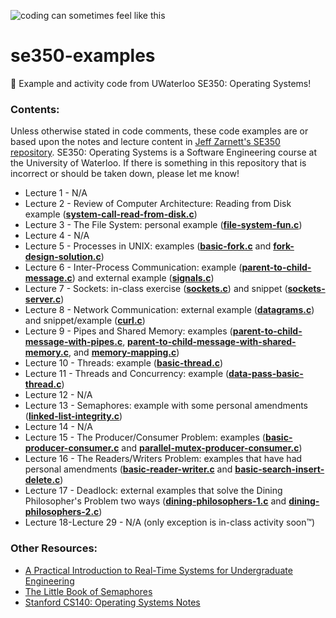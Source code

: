 ![coding can sometimes feel like this](https://media.giphy.com/media/4no7ul3pa571e/giphy.gif)
# se350-examples
🔩 Example and activity code from UWaterloo SE350: Operating Systems!

### Contents:
Unless otherwise stated in code comments, these code examples are or based upon the notes and lecture content in [Jeff Zarnett's SE350 repository](https://github.com/jzarnett/se350). SE350: Operating Systems is a Software Engineering course at the University of Waterloo. If there is something in this repository that is incorrect or should be taken down, please let me know!

* Lecture 1 - N/A
* Lecture 2 - Review of Computer Architecture: Reading from Disk example (**[system-call-read-from-disk.c](https://github.com/simcard0000/se350-examples/blob/main/system-call-read-from-disk.c)**)
* Lecture 3 - The File System: personal example (**[file-system-fun.c](https://github.com/simcard0000/se350-examples/blob/main/file-system-fun.c)**)
* Lecture 4 - N/A
* Lecture 5 - Processes in UNIX: examples (**[basic-fork.c](https://github.com/simcard0000/se350-examples/blob/main/basic-fork.c)** and **[fork-design-solution.c](https://github.com/simcard0000/se350-examples/blob/main/fork-design-solution.c)**)
* Lecture 6 - Inter-Process Communication: example (**[parent-to-child-message.c](https://github.com/simcard0000/se350-examples/blob/main/parent-to-child-message.c)**) and external example (**[signals.c](https://github.com/simcard0000/se350-examples/blob/main/signals.c)**)
* Lecture 7 - Sockets: in-class exercise (**[sockets.c](https://github.com/simcard0000/se350-examples/blob/main/sockets.c)**) and snippet (**[sockets-server.c](https://github.com/simcard0000/se350-examples/blob/main/sockets-server.c)**)
* Lecture 8 - Network Communication: external example (**[datagrams.c](https://github.com/simcard0000/se350-examples/blob/main/datagrams.c)**) and snippet/example (**[curl.c](https://github.com/simcard0000/se350-examples/blob/main/curl.c)**)
* Lecture 9 - Pipes and Shared Memory: examples (**[parent-to-child-message-with-pipes.c](https://github.com/simcard0000/se350-examples/blob/main/parent-to-child-message-with-pipes.c)**, **[parent-to-child-message-with-shared-memory.c](https://github.com/simcard0000/se350-examples/blob/main/parent-to-child-message-with-shared-memory.c)**, and **[memory-mapping.c](https://github.com/simcard0000/se350-examples/blob/main/memory-mapping.c)**)
* Lecture 10 - Threads: example (**[basic-thread.c](https://github.com/simcard0000/se350-examples/blob/main/basic-thread.c)**)
* Lecture 11 - Threads and Concurrency: example (**[data-pass-basic-thread.c](https://github.com/simcard0000/se350-examples/blob/main/data-pass-basic-thread.c)**)
* Lecture 12 - N/A
* Lecture 13 - Semaphores: example with some personal amendments (**[linked-list-integrity.c](https://github.com/simcard0000/se350-examples/blob/main/linked-list-integrity.c)**)
* Lecture 14 - N/A
* Lecture 15 - The Producer/Consumer Problem: examples (**[basic-producer-consumer.c](https://github.com/simcard0000/se350-examples/blob/main/basic-producer-consumer.c)** and **[parallel-mutex-producer-consumer.c](https://github.com/simcard0000/se350-examples/blob/main/parallel-mutex-producer-consumer.c)**)
* Lecture 16 - The Readers/Writers Problem: examples that have had personal amendments (**[basic-reader-writer.c](https://github.com/simcard0000/se350-examples/blob/main/basic-reader-writer.c)** and **[basic-search-insert-delete.c](https://github.com/simcard0000/se350-examples/blob/main/basic-search-insert-delete.c)**)
* Lecture 17 - Deadlock: external examples that solve the Dining Philosopher's Problem two ways (**[dining-philosophers-1.c](https://github.com/simcard0000/se350-examples/blob/main/dining-philosophers-1.c)** and **[dining-philosophers-2.c](https://github.com/simcard0000/se350-examples/blob/main/dining-philosophers-2.c)**)
* Lecture 18-Lecture 29 - N/A (only exception is in-class activity soon™️)

### Other Resources:
* [A Practical Introduction to Real-Time Systems for Undergraduate Engineering](https://ece.uwaterloo.ca/~dwharder/icsrts/Lecture_materials/A_practical_introduction_to_real-time_systems_for_undergraduate_engineering.pdf)
* [The Little Book of Semaphores](https://greenteapress.com/wp/semaphores/)
* [Stanford CS140: Operating Systems Notes](https://www.scs.stanford.edu/20wi-cs140/)
